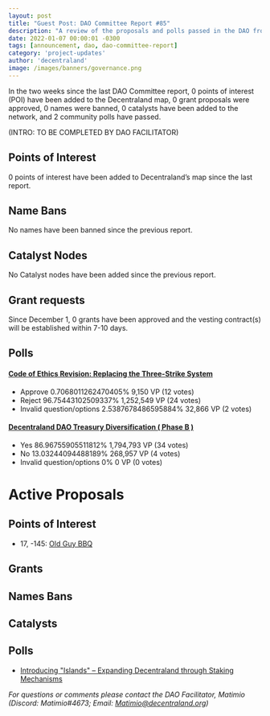 ```yaml
---
layout: post
title: "Guest Post: DAO Committee Report #85"
description: "A review of the proposals and polls passed in the DAO from December 1 through December 15".
date: 2022-01-07 00:00:01 -0300
tags: [announcement, dao, dao-committee-report]
category: 'project-updates'
author: 'decentraland'
image: /images/banners/governance.png
---
```


In the two weeks since the last DAO Committee report, 0 points of interest (POI) have been added to the Decentraland map, 0 grant proposals were approved, 0 names were banned, 0 catalysts have been added to the network, and 2 community polls have passed.

(INTRO: TO BE COMPLETED BY DAO FACILITATOR)

## Points of Interest
0 points of interest have been added to Decentraland’s map since the last report.


## Name Bans

No names have been banned since the previous report.

## Catalyst Nodes
No Catalyst nodes have been added since the previous report.


## Grant requests
Since December 1, 0 grants have been approved and the vesting contract(s) will be established within 7-10 days.


## Polls

#### [Code of Ethics Revision: Replacing the Three-Strike System](https://governance.decentraland.org/proposal/?id=09d97427-ddb7-42a6-98fb-3db07e74a2a9)

* Approve 0.7068011262470405% 9,150 VP (12 votes)
* Reject 96.75443102509337% 1,252,549 VP (24 votes)
* Invalid question/options 2.5387678486595884% 32,866 VP (2 votes)


#### [Decentraland DAO Treasury Diversification ( Phase B )](https://governance.decentraland.org/proposal/?id=6adc1fe4-2155-41e6-8d4e-fd246a660a35)

* Yes  86.96755905511812% 1,794,793 VP (34 votes)
* No 13.03244094488189% 268,957 VP (4 votes)
* Invalid question/options 0% 0 VP (0 votes)



# Active Proposals

## Points of Interest

* 17, -145: [Old Guy BBQ](https://governance.decentraland.org/proposal/?id=39555ab5-275a-41d0-9d1e-295af263fe78)

## Grants


## Names Bans


## Catalysts


## Polls

* [Introducing &#34;Islands&#34; – Expanding Decentraland through Staking Mechanisms](https://governance.decentraland.org/proposal/?id=f260b03a-4282-4854-af04-546040ad01a3)

*For questions or comments please contact the DAO Facilitator, Matimio (Discord: Matimio#4673; Email: [Matimio@decentraland.org](mailto:Matimio@decentraland.org))*